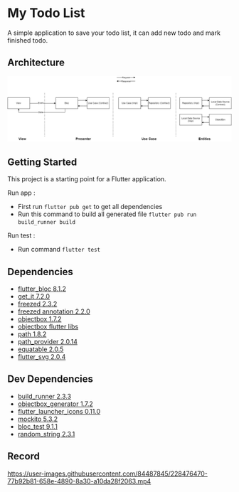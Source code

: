 # My Todo List

A simple application to save your todo list, it can add new todo and mark finished todo.

## Architecture

![Architecture](architecture.png)

## Getting Started

This project is a starting point for a Flutter application.

Run app :

- First run `flutter pub get` to get all dependencies
- Run this command to build all generated file `flutter pub run build_runner build`

Run test :

- Run command `flutter test`

## Dependencies

- [flutter_bloc 8.1.2](https://pub.dev/packages/flutter_bloc)
- [get_it 7.2.0](https://pub.dev/packages/get_it)
- [freezed 2.3.2](https://pub.dev/packages/freezed)
- [freezed annotation 2.2.0](https://pub.dev/packages/freezed_annotation)
- [objectbox 1.7.2](https://pub.dev/packages/objectbox)
- [objectbox flutter libs](https://pub.dev/packages/objectbox_flutter_libs)
- [path 1.8.2](https://pub.dev/packages/path)
- [path_provider 2.0.14](https://pub.dev/packages/path_provider)
- [equatable 2.0.5](https://pub.dev/packages/equatable)
- [flutter_svg 2.0.4](https://pub.dev/packages/flutter_svg)

## Dev Dependencies

- [build_runner 2.3.3](https://pub.dev/packages/build_runner)
- [objectbox_generator 1.7.2](https://pub.dev/packages/objectbox_generator)
- [flutter_launcher_icons 0.11.0](https://pub.dev/packages/flutter_launcher_icons)
- [mockito 5.3.2](https://pub.dev/packages/mockito)
- [bloc_test 9.1.1](https://pub.dev/packages/bloc_test)
- [random_string 2.3.1](https://pub.dev/packages/random_string)

## Record

https://user-images.githubusercontent.com/84487845/228476470-77b92b81-658e-4890-8a30-a10da28f2063.mp4
